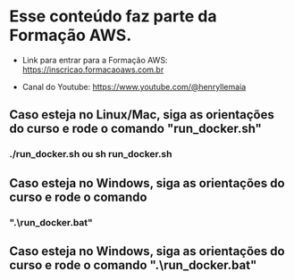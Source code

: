 # Esse conteúdo faz parte da Formação AWS.

- Link para entrar para a Formação AWS: https://inscricao.formacaoaws.com.br

- Canal do Youtube: https://www.youtube.com/@henryllemaia

## Caso esteja no Linux/Mac, siga as orientações do curso e rode o comando "run_docker.sh"

### ./run_docker.sh ou sh run_docker.sh



## Caso esteja no Windows, siga as orientações do curso e rode o comando 
### ".\run_docker.bat"

## Caso esteja no Windows, siga as orientações do curso e rode o comando ".\run_docker.bat"